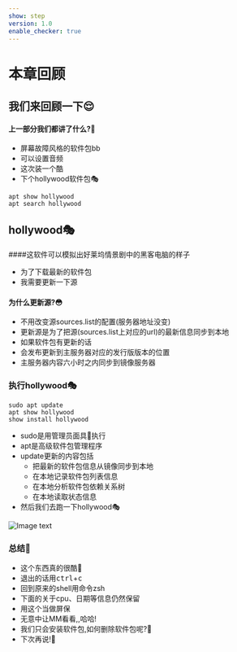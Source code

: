 ```yaml
---
show: step
version: 1.0
enable_checker: true
---
```


# 本章回顾

## 我们来回顾一下😌

#### 上一部分我们都讲了什么?🤔

- 屏幕故障风格的软件包bb
- 可以设置音频
- 这次装一个酷
- 下个hollywood软件包🎭

```shell 
apt show hollywood
apt search hollywood
```

## hollywood🎭
####这软件可以模拟出好莱坞情景剧中的黑客电脑的样子
- 为了下载最新的软件包
- 我需要更新一下源

#### 为什么更新源?😳
- 不用改变源sources.list的配置(服务器地址没变)
- 更新源是为了把源(sources.list上对应的url)的最新信息同步到本地
- 如果软件包有更新的话
- 会发布更新到主服务器对应的发行版版本的位置
- 主服务器内容六小时之内同步到镜像服务器

### 执行hollywood🎭

```shell 
sudo apt update
apt show hollywood
show install hollywood
```

- sudo是用管理员面具👺执行
- apt是高级软件包管理程序
- update更新的内容包括
    - 把最新的软件包信息从镜像同步到本地
    - 在本地记录软件包列表信息
    - 在本地分析软件包依赖关系树
    - 在本地读取状态信息
- 然后我们去跑一下hollywood🎭


![Image text](https://labfile.oss.aliyuncs.com/courses/2712/hollywood.png)

### 总结🤨
- 这个东西真的很酷👻
- 退出的话用<kbd>ctrl</kbd>+<kbd>c</kbd>
- 回到原来的shell用命令zsh
- 下面的关于cpu、日期等信息仍然保留
- 用这个当做屏保
- 无意中让MM看看,,哈哈!
- 我们只会安装软件包,如何删除软件包呢?🤔
- 下次再说!👋

